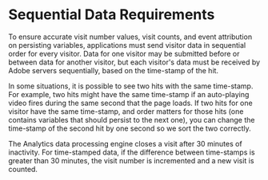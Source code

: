 # Sequential Data Requirements

 

To ensure accurate visit number values, visit counts, and event attribution on persisting variables, applications must send visitor data in sequential order for every visitor. Data for one visitor may be submitted before or between data for another visitor, but each visitor's data must be received by Adobe servers sequentially, based on the time-stamp of the hit.

In some situations, it is possible to see two hits with the same time-stamp. For example, two hits might have the same time-stamp if an auto-playing video fires during the same second that the page loads. If two hits for one visitor have the same time-stamp, and order matters for those hits (one contains variables that should persist to the next one), you can change the time-stamp of the second hit by one second so we sort the two correctly.

 

The Analytics data processing engine closes a visit after 30 minutes of inactivity. For time-stamped data, if the difference between time-stamps is greater than 30 minutes, the visit number is incremented and a new visit is counted.

